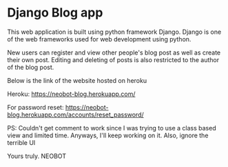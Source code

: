 # Django Blog app
This web application is built using python framework Django.
Django is one of the web frameworks used for web development using python.

New users can register and view other people's blog post as well as create their own post.
Editing and deleting of posts is also restricted to the author of the blog post.

Below is the link of the website hosted on heroku

Heroku: https://neobot-blog.herokuapp.com/

For password reset: https://neobot-blog.herokuapp.com/accounts/reset_password/

PS: Couldn't get comment to work since I was trying to use a class based view and limited time. 
Anyways, I'll keep working on it. Also, ignore the terrible UI

Yours truly.
NEOBOT